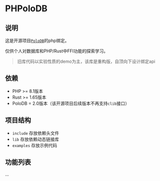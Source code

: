 
# PHPoloDB


## 说明

这是开源项目[`PoloDB`](https://github.com/vincentdchan/PoloDB)的php绑定。

仅供个人对数据库和PHP/Rust中FFI功能的探索学习。

> 旧库代码以实验性质的demo为主，该库是重构版，自顶向下设计绑定api

## 依赖

- PHP >= 8.1版本
- Rust >= 1.65版本
- PoloDB = 2.0版本（该开源项目后续版本不再支持`clib`接口）

## 项目结构

- `include` 存放依赖头文件
- `lib` 存放依赖动态链接库
- `examples` 存放示例代码


## 功能列表

...
